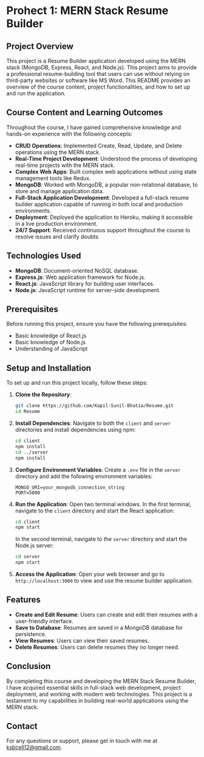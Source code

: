 # Prohect 1: MERN Stack Resume Builder

## Project Overview

This project is a Resume Builder application developed using the MERN stack (MongoDB, Express, React, and Node.js). This project aims to provide a professional resume-building tool that users can use without relying on third-party websites or software like MS Word. This README provides an overview of the course content, project functionalities, and how to set up and run the application.

## Course Content and Learning Outcomes

Throughout the course, I have gained comprehensive knowledge and hands-on experience with the following concepts:

- **CRUD Operations**: Implemented Create, Read, Update, and Delete operations using the MERN stack.
- **Real-Time Project Development**: Understood the process of developing real-time projects with the MERN stack.
- **Complex Web Apps**: Built complex web applications without using state management tools like Redux.
- **MongoDB**: Worked with MongoDB, a popular non-relational database, to store and manage application data.
- **Full-Stack Application Development**: Developed a full-stack resume builder application capable of running in both local and production environments.
- **Deployment**: Deployed the application to Heroku, making it accessible in a live production environment.
- **24/7 Support**: Received continuous support throughout the course to resolve issues and clarify doubts.

## Technologies Used

- **MongoDB**: Document-oriented NoSQL database.
- **Express.js**: Web application framework for Node.js.
- **React.js**: JavaScript library for building user interfaces.
- **Node.js**: JavaScript runtime for server-side development.

## Prerequisites

Before running this project, ensure you have the following prerequisites:

- Basic knowledge of React.js
- Basic knowledge of Node.js
- Understanding of JavaScript

## Setup and Installation

To set up and run this project locally, follow these steps:

1. **Clone the Repository**:
    ```bash
    git clone https://github.com/Kapil-Sunil-Bhatia/Resume.git
    cd Resume
    ```

2. **Install Dependencies**:
    Navigate to both the `client` and `server` directories and install dependencies using npm:
    ```bash
    cd client
    npm install
    cd ../server
    npm install
    ```

3. **Configure Environment Variables**:
    Create a `.env` file in the `server` directory and add the following environment variables:
    ```env
    MONGO_URI=your_mongodb_connection_string
    PORT=5000
    ```

4. **Run the Application**:
    Open two terminal windows. In the first terminal, navigate to the `client` directory and start the React application:
    ```bash
    cd client
    npm start
    ```
    In the second terminal, navigate to the `server` directory and start the Node.js server:
    ```bash
    cd server
    npm start
    ```

5. **Access the Application**:
    Open your web browser and go to `http://localhost:3000` to view and use the resume builder application.

## Features

- **Create and Edit Resume**: Users can create and edit their resumes with a user-friendly interface.
- **Save to Database**: Resumes are saved in a MongoDB database for persistence.
- **View Resumes**: Users can view their saved resumes.
- **Delete Resumes**: Users can delete resumes they no longer need.


## Conclusion

By completing this course and developing the MERN Stack Resume Builder, I have acquired essential skills in full-stack web development, project deployment, and working with modern web technologies. This project is a testament to my capabilities in building real-world applications using the MERN stack.

## Contact

For any questions or support, please get in touch with me at [ksbcell12@gmail.com](mailto:ksbcell12@gmail.com).
